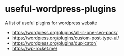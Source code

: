 # useful-wordpress-plugins
A list of useful plugins for wordpress website
- https://wordpress.org/plugins/all-in-one-seo-pack/
- https://wordpress.org/plugins/custom-post-type-ui/
- https://wordpress.org/plugins/duplicator/
- https://wp-rocket.me/
